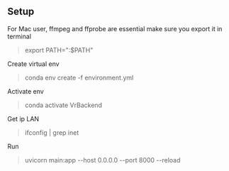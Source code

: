 ## Setup

For Mac user, ffmpeg and ffprobe are essential make sure you export it in terminal
>    export PATH="<path where ffmpeg and ffprobe are placed>:$PATH"

Create virtual env
>    conda env create -f environment.yml

Activate env
>   conda activate VrBackend

Get ip LAN
>   ifconfig | grep inet

Run
> uvicorn main:app --host 0.0.0.0 --port 8000 --reload